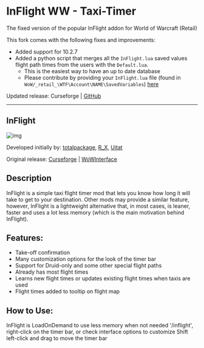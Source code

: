 # InFlight WW - Taxi-Timer
The fixed version of the popular InFlight addon for World of Warcraft (Retail)

This fork comes with the following fixes and improvements:
- Added support for 10.2.7
- Added a python script that merges all the `InFlight.lua` saved values flight path times from the users with the `Default.lua`.
  - This is the easiest way to have an up to date database
  - Please contribute by providing your `InFlight.lua` file (found in `WoW/_retail_\WTF\Account\NAME\SavedVariables`) [here](https://github.com/rursache/InFlight-Taxi-Timer/issues/1)

Updated release: Curseforge | [GitHub](https://github.com/rursache/InFlight-Taxi-Timer/releases)

----

## InFlight

![img](https://i.imgur.com/CTPjlAw.jpeg)

Developed initially by: [totalpackage](https://www.wowinterface.com/forums/member.php?action=getinfo&userid=27891), [R_X](https://www.wowinterface.com/forums/member.php?action=getinfo&userid=341594), [Uitat](https://www.wowinterface.com/forums/member.php?action=getinfo&userid=272556)

Original release: [Curseforge](https://www.curseforge.com/wow/addons/inflight-taxi-timer) | [WoWInterface](https://www.wowinterface.com/downloads/info11178-InFlight.html#info)

## Description
InFlight is a simple taxi flight timer mod that lets you know how long it will take to get to your destination. Other mods may provide a similar feature, however, InFlight is a lightweight alternative that, in most cases, is leaner, faster and uses a lot less memory (which is the main motivation behind InFlight).

## Features:
- Take-off confirmation
- Many customization options for the look of the timer bar
- Support for Druid-only and some other special flight paths
- Already has most flight times
- Learns new flight times or updates existing flight times when taxis are used
- Flight times added to tooltip on flight map

## How to Use:
InFlight is LoadOnDemand to use less memory when not needed
'/inflight', right-click on the timer bar, or check interface options to customize
Shift left-click and drag to move the timer bar

